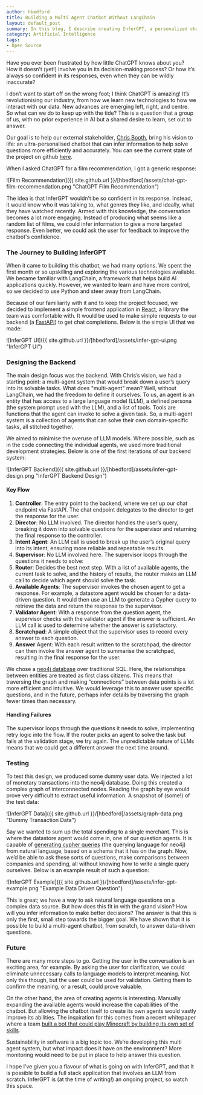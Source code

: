 ```yaml
---
author: hbedford
title: Building a Multi Agent Chatbot Without LangChain
layout: default_post
summary: In this blog, I describe creating InferGPT, a personalized chatbot, using Python, FastAPI, and React without the use of LangChain. Our backend handles complex queries with a multi-agent system and Neo4j database, aiming to provide tailored responses.
category: Artificial Intelligence
tags:
- Open Source
---  
```



Have you ever been frustrated by how little ChatGPT knows about you? How it doesn’t (yet!) involve you in its decision-making process? Or how it’s always so confident in its responses, even when they can be wildly inaccurate?

I don’t want to start off on the wrong foot; I think ChatGPT is amazing! It’s revolutionising our industry, from how we learn new technologies to how we interact with our data. New advances are emerging left, right, and centre. So what can we do to keep up with the tide? This is a question that a group of us, with no prior experience in AI but a shared desire to learn, set out to answer.

Our goal is to help our external stakeholder, [Chris Booth](https://uk.linkedin.com/in/chatbotbooth), bring his vision to life: an ultra-personalised chatbot that can infer information to help solve questions more efficiently and accurately. You can see the current state of the project on github [here](https://github.com/WaitThatShouldntWork/InferGPT). 

When I asked ChatGPT for a film recommendation, I got a generic response:

![Film Recommendation]({{ site.github.url }}/[hbedford]/assets/chat-gpt-film-recommendation.png "ChatGPT Film Recommendation")

The idea is that InferGPT wouldn’t be so confident in its response. Instead, it would know who it was talking to, what genres they like, and ideally, what they have watched recently. Armed with this knowledge, the conversation becomes a lot more engaging. Instead of producing what seems like a random list of films, we could infer information to give a more targeted response. Even better, we could ask the user for feedback to improve the chatbot's confidence.

### The Journey to Building InferGPT

When it came to building this chatbot, we had many options. We spent the first month or so upskilling and exploring the various technologies available. We became familiar with LangChain, a framework that helps build AI applications quickly. However, we wanted to learn and have more control, so we decided to use Python and steer away from LangChain.

Because of our familiarity with it and to keep the project focused, we decided to implement a simple frontend application in [React](https://react.dev/), a library the team was comfortable with. It would be used to make simple requests to our backend (a [FastAPI](https://fastapi.tiangolo.com/)) to get chat completions. Below is the simple UI that we made:

![InferGPT UI]({{ site.github.url }}/[hbedford]/assets/infer-gpt-ui.png "InferGPT UI")

### Designing the Backend

The main design focus was the backend. With Chris’s vision, we had a starting point: a multi-agent system that would break down a user’s query into its solvable tasks. What does "multi-agent" mean? Well, without LangChain, we had the freedom to define it ourselves. To us, an agent is an entity that has access to a large language model (LLM), a defined persona (the system prompt used with the LLM), and a list of tools. Tools are functions that the agent can invoke to solve a given task. So, a multi-agent system is a collection of agents that can solve their own domain-specific tasks, all stitched together.

We aimed to minimise the overuse of LLM models. Where possible, such as in the code connecting the individual agents, we used more traditional development strategies. Below is one of the first iterations of our backend system:

![InferGPT Backend]({{ site.github.url }}/[hbedford]/assets/infer-gpt-design.png "InferGPT Backend Design")

#### Key Flow

1. __Controller__: The entry point to the backend, where we set up our chat endpoint via FastAPI. The chat endpoint delegates to the director to get the response for the user.
2. __Director__: No LLM involved. The director handles the user’s query, breaking it down into solvable questions for the supervisor and returning the final response to the controller.
3. __Intent Agent__: An LLM call is used to break up the user’s original query into its intent, ensuring more reliable and repeatable results.
4. __Supervisor__: No LLM involved here. The supervisor loops through the questions it needs to solve:
5. __Router__: Decides the best next step. With a list of available agents, the current task to solve, and the history of results, the router makes an LLM call to decide which agent should solve the task.
6. __Available Agents__: The supervisor invokes the chosen agent to get a response. For example, a datastore agent would be chosen for a data-driven question. It would then use an LLM to generate a Cypher query to retrieve the data and return the response to the supervisor.
7. __Validator Agent__: With a response from the question agent, the supervisor checks with the validator agent if the answer is sufficient. An LLM call is used to determine whether the answer is satisfactory.
8. __Scratchpad__: A simple object that the supervisor uses to record every answer to each question.
9. __Answer__ Agent: With each result written to the scratchpad, the director can then invoke the answer agent to summarise the scratchpad, resulting in the final response for the user.

We chose a [neo4j database](https://blog.scottlogic.com/2024/05/01/knowledge-graphs-what-are-they.html) over traditional SQL. Here, the relationships between entities are treated as first class citizens. This means that traversing the graph and making “connections” between data points is a lot more efficient and intuitive. We would leverage this to answer user specific questions, and in the future, perhaps infer details by traversing the graph fewer times than necessary.

#### Handling Failures

The supervisor loops through the questions it needs to solve, implementing retry logic into the flow. If the router picks an agent to solve the task but fails at the validation stage, we try again. The unpredictable nature of LLMs means that we could get a different answer the next time around.

### Testing

To test this design, we produced some dummy user data. We injected a lot of monetary transactions into the neo4j database. Doing this created a complex graph of interconnected nodes. Reading the graph by eye would prove very difficult to extract useful information. A snapshot of (some!) of the test data:

![InferGPT Data]({{ site.github.url }}/[hbedford]/assets/graph-data.png "Dummy Transaction Data")

Say we wanted to sum up the total spending to a single merchant. This is where the datastore agent would come in, one of our question agents. It is capable of [generating cypher queries](https://blog.scottlogic.com/2024/05/16/navigating-knowledge-graphs-creating-cypher-queries-with-llms.html) (the querying language for neo4j) from natural language, based on a schema that it has on the graph. Now, we’d be able to ask these sorts of questions, make comparisons between companies and spending, all without knowing how to write a single query ourselves. Below is an example result of such a question:

![InferGPT Example]({{ site.github.url }}/[hbedford]/assets/infer-gpt-example.png "Example Data Driven Question")

This is great; we have a way to ask natural language questions on a complex data source. But how does this fit in with the grand vision? How will you infer information to make better decisions? The answer is that this is only the first, small step towards the bigger goal. We have shown that it is possible to build a multi-agent chatbot, from scratch, to answer data-driven questions.


### Future

There are many more steps to go. Getting the user in the conversation is an exciting area, for example. By asking the user for clarification, we could eliminate unnecessary calls to language models to interpret meaning. Not only this though, but the user could be used for validation. Getting them to confirm the meaning, or a result, could prove valuable.

On the other hand, the area of creating agents is interesting. Manually expanding the available agents would increase the capabilities of the chatbot. But allowing the chatbot itself to create its own agents would vastly improve its abilities. The inspiration for this comes from a recent whitepaper where a team [built a bot that could play Minecraft by building its own set of skills](https://arxiv.org/pdf/2305.16291).

Sustainability in software is a big topic too. We’re developing this multi agent system, but what impact does it have on the environment? More monitoring would need to be put in place to help answer this question.

I hope I’ve given you a flavour of what is going on with InferGPT, and that It is possible to build a full stack application that involves an LLM from scratch. InferGPT  is (at the time of writing!) an ongoing project, so watch this space.
